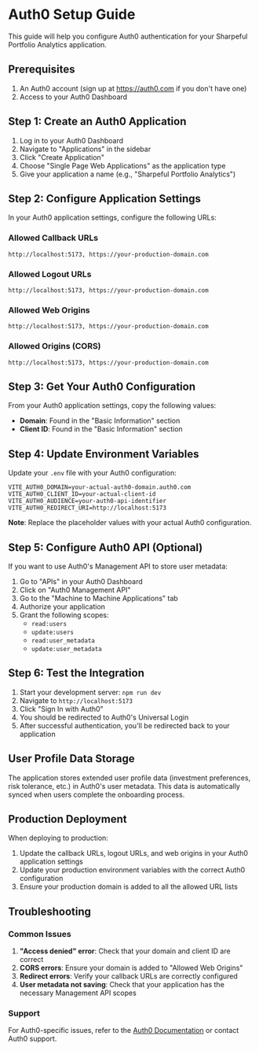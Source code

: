 # Auth0 Setup Guide

This guide will help you configure Auth0 authentication for your Sharpeful Portfolio Analytics application.

## Prerequisites

1. An Auth0 account (sign up at https://auth0.com if you don't have one)
2. Access to your Auth0 Dashboard

## Step 1: Create an Auth0 Application

1. Log in to your Auth0 Dashboard
2. Navigate to "Applications" in the sidebar
3. Click "Create Application"
4. Choose "Single Page Web Applications" as the application type
5. Give your application a name (e.g., "Sharpeful Portfolio Analytics")

## Step 2: Configure Application Settings

In your Auth0 application settings, configure the following URLs:

### Allowed Callback URLs
```
http://localhost:5173, https://your-production-domain.com
```

### Allowed Logout URLs
```
http://localhost:5173, https://your-production-domain.com
```

### Allowed Web Origins
```
http://localhost:5173, https://your-production-domain.com
```

### Allowed Origins (CORS)
```
http://localhost:5173, https://your-production-domain.com
```

## Step 3: Get Your Auth0 Configuration

From your Auth0 application settings, copy the following values:

- **Domain**: Found in the "Basic Information" section
- **Client ID**: Found in the "Basic Information" section

## Step 4: Update Environment Variables

Update your `.env` file with your Auth0 configuration:

```env
VITE_AUTH0_DOMAIN=your-actual-auth0-domain.auth0.com
VITE_AUTH0_CLIENT_ID=your-actual-client-id
VITE_AUTH0_AUDIENCE=your-auth0-api-identifier
VITE_AUTH0_REDIRECT_URI=http://localhost:5173
```

**Note**: Replace the placeholder values with your actual Auth0 configuration.

## Step 5: Configure Auth0 API (Optional)

If you want to use Auth0's Management API to store user metadata:

1. Go to "APIs" in your Auth0 Dashboard
2. Click on "Auth0 Management API"
3. Go to the "Machine to Machine Applications" tab
4. Authorize your application
5. Grant the following scopes:
   - `read:users`
   - `update:users`
   - `read:user_metadata`
   - `update:user_metadata`

## Step 6: Test the Integration

1. Start your development server: `npm run dev`
2. Navigate to `http://localhost:5173`
3. Click "Sign In with Auth0"
4. You should be redirected to Auth0's Universal Login
5. After successful authentication, you'll be redirected back to your application

## User Profile Data Storage

The application stores extended user profile data (investment preferences, risk tolerance, etc.) in Auth0's user metadata. This data is automatically synced when users complete the onboarding process.

## Production Deployment

When deploying to production:

1. Update the callback URLs, logout URLs, and web origins in your Auth0 application settings
2. Update your production environment variables with the correct Auth0 configuration
3. Ensure your production domain is added to all the allowed URL lists

## Troubleshooting

### Common Issues

1. **"Access denied" error**: Check that your domain and client ID are correct
2. **CORS errors**: Ensure your domain is added to "Allowed Web Origins"
3. **Redirect errors**: Verify your callback URLs are correctly configured
4. **User metadata not saving**: Check that your application has the necessary Management API scopes

### Support

For Auth0-specific issues, refer to the [Auth0 Documentation](https://auth0.com/docs) or contact Auth0 support.
